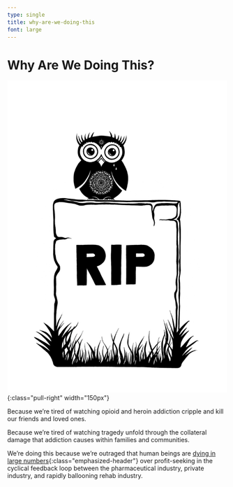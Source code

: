 ```yaml
---
type: single
title: why-are-we-doing-this
font: large
---
```


# Why Are We <span class="emphasized-header">Doing This?</span>

![Owl RIP graphic](/assets/images/single-why-we-care.png){:class="pull-right" width="150px"}

Because we’re tired of watching opioid and heroin addiction cripple and kill our friends and loved ones.

Because we’re tired of watching tragedy unfold through the collateral damage that addiction causes within families and communities.

We’re doing this because we’re outraged that human beings are [dying in large numbers](https://obamawhitehouse.archives.gov/the-press-office/2016/12/08/continued-rise-opioid-overdose-deaths-2015-shows-urgent-need-treatment){:class="emphasized-header"} over profit-seeking in the cyclical feedback loop between the pharmaceutical industry, private industry, and rapidly ballooning rehab industry.